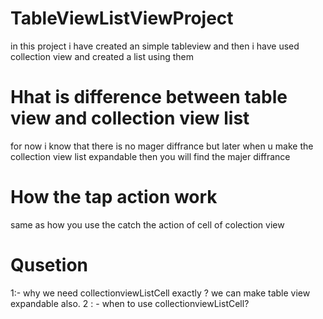 # TableViewListViewProject
in this project i have created an simple tableview and then i have used collection view and created a list using them

# Hhat is difference between table view and collection view list 
 for now i know that there is no mager diffrance but later when u make the collection view list expandable then you will find the majer diffrance

# How the tap action work 
same as how you use the catch the action of cell of colection view

# Qusetion
1:- why we need collectionviewListCell exactly ? we can make table view expandable also.
2 : - when to use collectionviewListCell?
